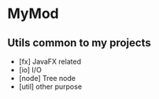 # MyMod

## Utils common to my projects

+ [fx] JavaFX related
+ [io] I/O
+ [node] Tree node
+ [util] other purpose
